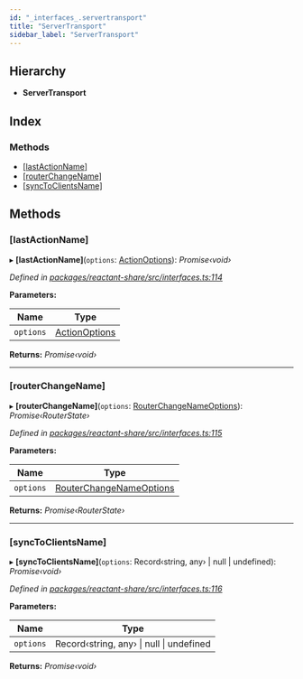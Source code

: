 ```yaml
---
id: "_interfaces_.servertransport"
title: "ServerTransport"
sidebar_label: "ServerTransport"
---
```


## Hierarchy

* **ServerTransport**

## Index

### Methods

* [[lastActionName]](_interfaces_.servertransport.md#[lastactionname])
* [[routerChangeName]](_interfaces_.servertransport.md#[routerchangename])
* [[syncToClientsName]](_interfaces_.servertransport.md#[synctoclientsname])

## Methods

###  [lastActionName]

▸ **[lastActionName]**(`options`: [ActionOptions](../modules/_interfaces_.md#actionoptions)): *Promise‹void›*

*Defined in [packages/reactant-share/src/interfaces.ts:114](https://github.com/unadlib/reactant/blob/5a9891fd/packages/reactant-share/src/interfaces.ts#L114)*

**Parameters:**

Name | Type |
------ | ------ |
`options` | [ActionOptions](../modules/_interfaces_.md#actionoptions) |

**Returns:** *Promise‹void›*

___

###  [routerChangeName]

▸ **[routerChangeName]**(`options`: [RouterChangeNameOptions](../modules/_router_.md#routerchangenameoptions)): *Promise‹RouterState›*

*Defined in [packages/reactant-share/src/interfaces.ts:115](https://github.com/unadlib/reactant/blob/5a9891fd/packages/reactant-share/src/interfaces.ts#L115)*

**Parameters:**

Name | Type |
------ | ------ |
`options` | [RouterChangeNameOptions](../modules/_router_.md#routerchangenameoptions) |

**Returns:** *Promise‹RouterState›*

___

###  [syncToClientsName]

▸ **[syncToClientsName]**(`options`: Record‹string, any› | null | undefined): *Promise‹void›*

*Defined in [packages/reactant-share/src/interfaces.ts:116](https://github.com/unadlib/reactant/blob/5a9891fd/packages/reactant-share/src/interfaces.ts#L116)*

**Parameters:**

Name | Type |
------ | ------ |
`options` | Record‹string, any› &#124; null &#124; undefined |

**Returns:** *Promise‹void›*

